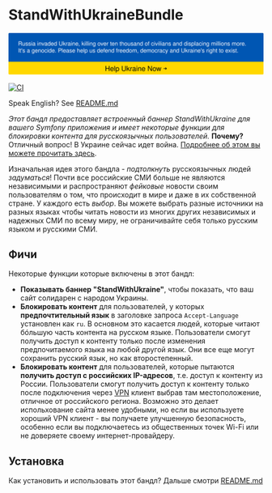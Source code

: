 # StandWithUkraineBundle

[![Stand With Ukraine](https://raw.githubusercontent.com/vshymanskyy/StandWithUkraine/main/banner2-direct.svg)](https://vshymanskyy.github.io/StandWithUkraine/)

[![CI](https://github.com/bocharsky-bw/StandWithUkraineBundle/actions/workflows/ci.yaml/badge.svg?branch=master)](https://github.com/bocharsky-bw/StandWithUkraineBundle/actions/workflows/ci.yaml)

Speak English? See [README.md](README.md)

*Этот бандл предоставляет встроенный баннер StandWithUkraine для вашего Symfony приложения и
имеет некоторые функции для блокировки контента для русскоязычных пользователей.* **Почему?** Отличный вопрос!
В Украине сейчас идет война. [Подробнее об этом вы можете прочитать здесь](https://stand-with-ukraine.pp.ua/ToRussianPeople.html#-%D0%BA-%D0%B3%D1%80%D0%B0%D0%B6%D0%B4%D0%B0%D0%BD%D0%B0%D0%BC-%D1%80%D0%BE%D1%81%D1%81%D0%B8%D0%B8).

Изначальная идея этого бандла - *подтолкнуть* русскоязычных людей *задуматься*!
Почти все российские СМИ больше не являются независимыми и распространяют *фейковые* новости
своим пользователям о том, что происходит в мире и даже в их собственной стране.
У каждого есть *выбор*. Вы можете выбрать разные источники на разных языках
чтобы читать новости из многих других независимых и надежных СМИ по всему миру,
не ограничивайте себя только русским языком и русскими СМИ.

## Фичи

Некоторые функции которые включены в этот бандл:

- **Показывать баннер "StandWithUkraine"**, чтобы показать, что ваш сайт солидарен с народом
  Украины.
- **Блокировать контент** для пользователей, у которых **предпочтительный язык** в заголовке запроса `Accept-Language`
  установлен как `ru`. В основном это касается людей, которые читают бóльшую часть контента на русском языке.
  Пользователи смогут получить доступ к контенту только после изменения предпочитаемого языка на
  любой другой язык. Они все еще могут сохранить русский язык, но как второстепенный.
- **Блокировать контент** для пользователей, которые пытаются **получить доступ с российских IP-адресов**, т.е.
  доступ к контенту из России. Пользователи смогут получить доступ к контенту только после
  подключения через [VPN](https://ru.wikipedia.org/wiki/VPN) клиент
  выбрав там местоположение, отличное от российского региона. Возможно это делает испольхование сайта менее удобными,
  но если вы используете хороший VPN клиент - вы получаете улучшенную безопасность, особенно если
  вы подключаетесь из общественных точек Wi-Fi или не доверяете своему интернет-провайдеру.

## Установка

Как установить и использовать этот бандл? Дальше смотри [README.md](README.md#installation)
